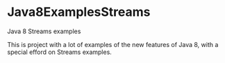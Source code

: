 # Java8ExamplesStreams
Java 8 Streams examples


This is project with a lot of examples of the new features of Java 8, with a special efford on Streams examples.